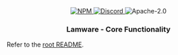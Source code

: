 <div align="center">
    <a href="https://www.npmjs.com/package/@tnotifier/lamware" target="_blank">
        <img src="https://img.shields.io/npm/v/@tnotifier/lamware?style=flat-square" alt="NPM" />
    </a>
    <a href="https://discord.gg/XMrHXtN" target="_blank">
        <img src="https://img.shields.io/discord/123906549860139008?color=7289DA&label=discord&logo=discord&logoColor=FFFFFF&style=flat-square" alt="Discord" />
    </a>
    <img src="https://img.shields.io/npm/l/@tnotifier/lamware?style=flat-square" alt="Apache-2.0" />
    <h3>Lamware - Core Functionality</h3>
</div>

Refer to the [root README](https://github.com/tnotifier/lamware/blob/master/README.md).
